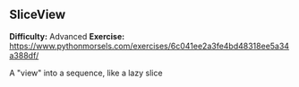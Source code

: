 ## SliceView
**Difficulty:** Advanced
**Exercise:** https://www.pythonmorsels.com/exercises/6c041ee2a3fe4bd48318ee5a34a388df/

A "view" into a sequence, like a lazy slice
    